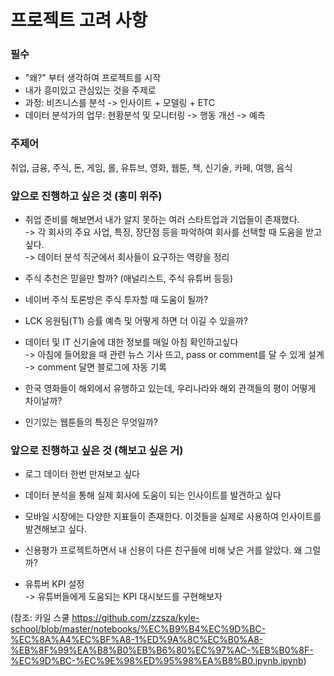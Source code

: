 # 프로젝트 고려 사항


### 필수

- "왜?" 부터 생각하여 프로젝트를 시작
- 내가 흥미있고 관심있는 것을 주제로 
- 과정: 비즈니스를 분석 -> 인사이트 + 모델링 + ETC
- 데이터 분석가의 업무: 현황분석 및 모니터링 -> 행동 개선 -> 예측


### 주제어
취업, 금융, 주식, 돈, 게임, 롤, 유튜브, 영화, 웹툰, 책, 신기술, 카페, 여행, 음식


### 앞으로 진행하고 싶은 것 (흥미 위주)

- 취업 준비를 해보면서 내가 알지 못하는 여러 스타트업과 기업들이 존재했다.   
  -> 각 회사의 주요 사업, 특징, 장단점 등을 파악하여 회사를 선택할 때 도움을 받고 싶다.  
  -> 데이터 분석 직군에서 회사들이 요구하는 역량을 정리  

- 주식 추천은 믿을만 할까? (애널리스트, 주식 유튜버 등등)

- 네이버 주식 토론방은 주식 투자할 때 도움이 될까?

- LCK 응원팀(T1) 승률 예측 및 어떻게 하면 더 이길 수 있을까?

- 데이터 및 IT 신기술에 대한 정보를 매일 아침 확인하고싶다  
   -> 아침에 들어왔을 때 관련 뉴스 기사 뜨고, pass or comment를 달 수 있게 설계  
   -> comment 달면 블로그에 자동 기록
   
- 한국 영화들이 해외에서 유행하고 있는데, 우리나라와 해외 관객들의 평이 어떻게 차이날까?

- 인기있는 웹툰들의 특징은 무엇일까?


### 앞으로 진행하고 싶은 것 (해보고 싶은 거)

- 로그 데이터 한번 만져보고 싶다

- 데이터 분석을 통해 실제 회사에 도움이 되는 인사이트를 발견하고 싶다

- 모바일 시장에는 다양한 지표들이 존재한다. 이것들을 실제로 사용하여 인사이트를 발견해보고 싶다.

- 신용평가 프로젝트하면서 내 신용이 다른 친구들에 비해 낮은 거를 알았다. 왜 그럴까?

- 유튜버 KPI 설정   
   -> 유튜버들에게 도움되는 KPI 대시보드를 구현해보자

(참조: 카일 스쿨
https://github.com/zzsza/kyle-school/blob/master/notebooks/%EC%B9%B4%EC%9D%BC-%EC%8A%A4%EC%BF%A8-1%ED%9A%8C%EC%B0%A8-%EB%8F%99%EA%B8%B0%EB%B6%80%EC%97%AC-%EB%B0%8F-%EC%9D%BC-%EC%9E%98%ED%95%98%EA%B8%B0.ipynb.ipynb)
